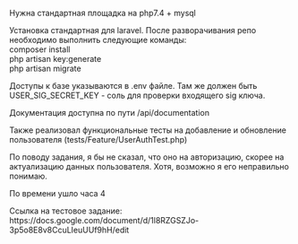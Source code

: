 <p>
Нужна стандартная площадка на php7.4 + mysql
</p>
<p>
Установка стандартная для laravel. После разворачивания репо необходимо выполнить следующие команды:
<br>
composer install<br>
php artisan key:generate<br>
php artisan migrate
</p>
<p>
Доступы к базе указываются в .env файле.
Там же должен быть USER_SIG_SECRET_KEY - соль для проверки входящего sig ключа.
</p>
<p>
Документация доступна по пути /api/documentation
</p>
<p>
Также реализовал функциональные тесты на добавление и обновление пользователя (tests/Feature/UserAuthTest.php)
</p>
<p>
По поводу задания, я бы не сказал, что оно на авторизацию, скорее на актуализацию данных пользователя.
Хотя, возможно я его неправильно понимаю.
</p>
<p>
По времени ушло часа 4
</p>
<p>
Ссылка на тестовое задание: https://docs.google.com/document/d/1l8RZGSZJo-3p5o8E8v8CcuLIeuUUf9hH/edit
</p>
